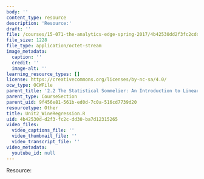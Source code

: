 ```yaml
---
body: ''
content_type: resource
description: 'Resource:'
draft: ''
file: /courses/15-071-the-analytics-edge-spring-2017/4b42530dd2f3fc2cdd30ba7d12315265_Unit2_WineRegression.R
file_size: 1228
file_type: application/octet-stream
image_metadata:
  caption: ''
  credit: ''
  image-alt: ''
learning_resource_types: []
license: https://creativecommons.org/licenses/by-nc-sa/4.0/
ocw_type: OCWFile
parent_title: '2.2 The Statistical Sommelier: An Introduction to Linear Regression'
parent_type: CourseSection
parent_uid: 9f456e81-561b-ed0d-7c0a-516cd7739d20
resourcetype: Other
title: Unit2_WineRegression.R
uid: 4b42530d-d2f3-fc2c-dd30-ba7d12315265
video_files:
  video_captions_file: ''
  video_thumbnail_file: ''
  video_transcript_file: ''
video_metadata:
  youtube_id: null
---
```

Resource: